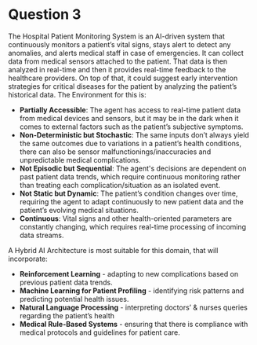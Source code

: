 # Question 3
The Hospital Patient Monitoring System is an AI-driven system that continuously monitors a patient’s vital signs, stays alert to detect any anomalies, and alerts medical staff in case of emergencies. It can collect data from medical sensors attached to the patient. That data is then analyzed in real-time and then it provides real-time feedback to the healthcare providers. On top of that, it could suggest early intervention strategies for critical diseases for the patient by analyzing the patient’s historical data. 
The Environment for this is:
* __Partially Accessible__: The agent has access to real-time patient data from medical devices and sensors, but it may be in the dark when it comes to external factors such as the patient’s subjective symptoms. 
* __Non-Deterministic but Stochastic__: The same inputs don’t always yield the same outcomes due to variations in a patient’s health conditions, there can also be sensor malfunctionings/inaccuracies and unpredictable medical complications.
* __Not Episodic but Sequential__: The agent's decisions are dependent on past patient data trends, which require continuous monitoring rather than treating each complication/situation as an isolated event.
* __Not Static but Dynamic__: The patient’s condition changes over time, requiring the agent to adapt continuously to new patient data and the patient’s evolving medical situations.
* __Continuous__: Vital signs and other health-oriented parameters are constantly changing, which requires real-time processing of incoming data streams.

A Hybrid AI Architecture is most suitable for this domain, that will incorporate:
* __Reinforcement Learning__ - adapting to new complications based on previous patient data trends.
* __Machine Learning for Patient Profiling__ - identifying risk patterns and predicting potential health issues.
* __Natural Language Processing__ - interpreting doctors’ & nurses queries regarding the patient’s health
* __Medical Rule-Based Systems__ - ensuring that there is compliance with medical protocols and guidelines for patient care.

